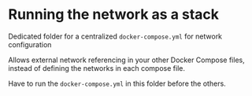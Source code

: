 # Running the network as a stack

Dedicated folder for a centralized `docker-compose.yml` for network configuration

Allows external network referencing in your other Docker Compose files, instead of defining the networks in each compose file.

Have to run the `docker-compose.yml` in this folder before the others.